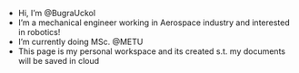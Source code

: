 - Hi, I’m @BugraUckol
- I’m a mechanical engineer working in Aerospace industry and interested in robotics!
- I’m currently doing MSc. @METU
- This page is my personal workspace and its created s.t. my documents will be saved in cloud

